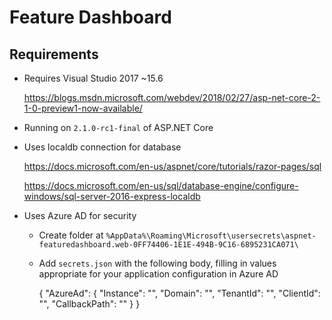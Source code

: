 # Feature Dashboard

## Requirements
* Requires Visual Studio 2017 ~15.6

	https://blogs.msdn.microsoft.com/webdev/2018/02/27/asp-net-core-2-1-0-preview1-now-available/

* Running on `2.1.0-rc1-final` of ASP.NET Core

* Uses localdb connection for database
	
	https://docs.microsoft.com/en-us/aspnet/core/tutorials/razor-pages/sql

	https://docs.microsoft.com/en-us/sql/database-engine/configure-windows/sql-server-2016-express-localdb

* Uses Azure AD for security

	* Create folder at `%AppData%\Roaming\Microsoft\usersecrets\aspnet-featuredashboard.web-0FF74406-1E1E-494B-9C16-6895231CA071\`

	* Add `secrets.json` with the following body, filling in values appropriate for your application configuration in Azure AD

		{
		  "AzureAd": {
			"Instance": "",
			"Domain": "",
			"TenantId": "",
			"ClientId": "",
			"CallbackPath": ""
		  }
		}